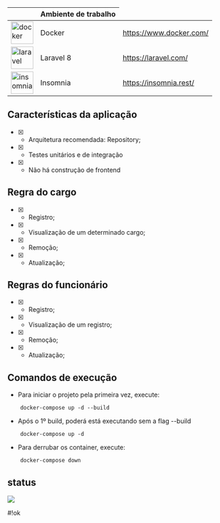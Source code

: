 <table style="width:100%">
    <thead>
      <tr>
        <th></th>
        <th>Ambiente de trabalho</th>
      </tr>
    </thead>
    <tbody>
      <tr>
        <td><img src="https://www.docker.com/sites/default/files/d8/2019-07/Moby-logo.png" width="50" alt="docker"></td>
        <td>Docker</td>
        <td><a target="_blank" href="https://www.docker.com/">https://www.docker.com/</a></td>
      </tr>   
      <tr>
        <td><img src="https://upload.wikimedia.org/wikipedia/commons/thumb/9/9a/Laravel.svg/1200px-Laravel.svg.png" width="50" alt="laravel"></td>
        <td>Laravel 8</td>
        <td><a target="_blank" href="https://laravel.com/">https://laravel.com/</a></td>
      </tr> 
      <tr>
        <td><img src="https://seeklogo.com/images/I/insomnia-logo-A35E09EB19-seeklogo.com.png" width="50" alt="insomnia"></td>
        <td>Insomnia</td>
        <td><a target="_blank" href="https://insomnia.rest/">https://insomnia.rest/</a></td>
      </tr>    
    </tbody>
</table>

## Características da aplicação
* [x] - Arquitetura recomendada: Repository;
* [x] - Testes unitários e de integração
* [x] - Não há construção de frontend

## Regra do cargo
* [x] - Registro;

* [x] - Visualização de um determinado cargo;

* [x] - Remoção;

* [x] - Atualização;

## Regras do funcionário
* [x] - Registro;

* [x] - Visualização de um registro;

* [x] - Remoção;

* [x] - Atualização;


## Comandos de execução

- Para iniciar o projeto pela primeira vez, execute:
```
    docker-compose up -d --build
```
- Após o 1º build, poderá está executando sem a flag --build
```
    docker-compose up -d
```
- Para derrubar os container, execute:
```
    docker-compose down
```
## status

<p><img src="https://github.com/R4YC0NLima/teste-loja/workflows/Employee-Manager%20Workflow/badge.svg"></p>

#!ok
